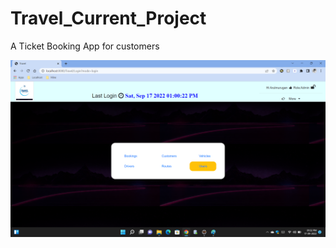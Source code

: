 # Travel_Current_Project

A Ticket Booking App for customers 

<img src="https://github.com/Arulmurugan1/Travel_Current_Project/blob/master/Travel/Travel/Website%20Working%20Images/home.png" alt="booking" >
